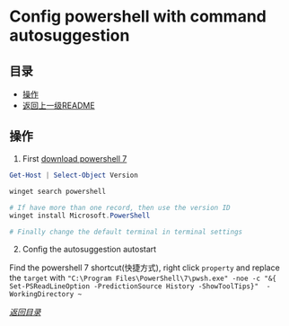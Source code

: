 # Config powershell with command autosuggestion

## 目录
- [操作](#操作)
- [返回上一级README](../README.md)


## 操作

1. First [download powershell 7](https://zhuanlan.zhihu.com/p/401439255)

```powershell
Get-Host | Select-Object Version

winget search powershell

# If have more than one record, then use the version ID
winget install Microsoft.PowerShell

# Finally change the default terminal in terminal settings
```

2. Config the autosuggestion autostart

Find the powershell 7 shortcut(快捷方式), right click `property` and replace the `target` with `"C:\Program Files\PowerShell\7\pwsh.exe" -noe -c "&{  Set-PSReadLineOption -PredictionSource History -ShowToolTips}"  -WorkingDirectory ~` 


*[返回目录](#目录)*
